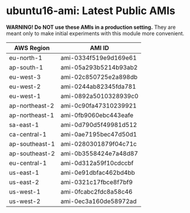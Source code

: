 # ubuntu16-ami: Latest Public AMIs

**WARNING! Do NOT use these AMIs in a production setting.** They are meant only to make
    initial experiments with this module more convenient.

| AWS Region | AMI ID |
| ---------- | ------ |
| eu-north-1 | ami-0334f519e9d169e61 |
| ap-south-1 | ami-05a293b5214b93ab2 |
| eu-west-3 | ami-02c850725e2a898db |
| eu-west-2 | ami-0244ab82345fda781 |
| eu-west-1 | ami-0892a5010328939c0 |
| ap-northeast-2 | ami-0c90fa47310239921 |
| ap-northeast-1 | ami-0fb9060ebc443eafe |
| sa-east-1 | ami-0d790d5f49981d512 |
| ca-central-1 | ami-0ae7195bec47d50d1 |
| ap-southeast-1 | ami-0280301879f04c71c |
| ap-southeast-2 | ami-0b3558424e7a48d87 |
| eu-central-1 | ami-0d312a59f10cdccbf |
| us-east-1 | ami-0e91dbfac462bd4bb |
| us-east-2 | ami-0321c17fbce8f7bf9 |
| us-west-1 | ami-0fcabc2fdc8a58c46 |
| us-west-2 | ami-0ec3a160de58972ad |
